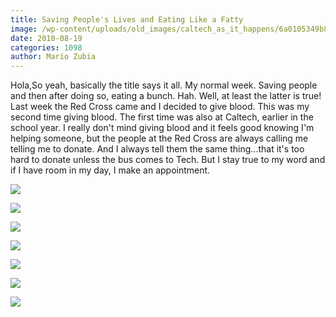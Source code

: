 ```yaml
---
title: Saving People's Lives and Eating Like a Fatty
image: /wp-content/uploads/old_images/caltech_as_it_happens/6a0105349b8251970b0134861ec406970c.jpg
date: 2010-08-19
categories: 1098
author: Mario Zubia
---
```


Hola,So yeah, basically the title says it all. My normal week. Saving people and then after doing so, eating a bunch. Hah. Well, at least the latter is true! Last week the Red Cross came and I decided to give blood. This was my second time giving blood. The first time was also at Caltech, earlier in the school year. I really don't mind giving blood and it feels good knowing I'm helping someone, but the people at the Red Cross are always calling me telling me to donate. And I always tell them the same thing...that it's too hard to donate unless the bus comes to Tech. But I stay true to my word and if I have room in my day, I make an appointment.


![](/old_images/caltech_as_it_happens/6a0105349b8251970b0134861ec462970c.jpg)

![](/old_images/caltech_as_it_happens/6a0105349b8251970b0133f2fb4b45970b.jpg)

![](/old_images/caltech_as_it_happens/6a0105349b8251970b0133f2fb4c31970b.jpg)

![](/old_images/caltech_as_it_happens/6a0105349b8251970b0134861ec73e970c.jpg)

![](/old_images/caltech_as_it_happens/6a0105349b8251970b0133f2fb4efd970b.jpg)

![](/old_images/caltech_as_it_happens/6a0105349b8251970b0133f2fb5155970b.jpg)

![](/old_images/caltech_as_it_happens/6a0105349b8251970b0134861ec940970c.jpg)
